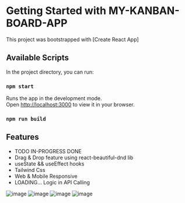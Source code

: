 # Getting Started with MY-KANBAN-BOARD-APP

This project was bootstrapped with [Create React App]

## Available Scripts

In the project directory, you can run:

### `npm start`

Runs the app in the development mode.\
Open [http://localhost:3000](http://localhost:3000) to view it in your browser.


### `npm run build`

## Features
 - TODO IN-PROGRESS DONE
 - Drag & Drop feature using react-beautiful-dnd lib
 - useState && useEffect hooks
 - Tailwind Css
 - Web & Mobile Responsive
 - LOADING... Logic in API Calling

 ![image](https://github.com/DHRUV208/my-kanban-board-react-app/assets/53251381/19fb4f31-6dab-4475-8f02-4ce0423cb3d7)
![image](https://github.com/DHRUV208/my-kanban-board-react-app/assets/53251381/b4343062-2a9b-47be-85ca-39222c30d8fb)
![image](https://github.com/DHRUV208/my-kanban-board-react-app/assets/53251381/b4343062-2a9b-47be-85ca-39222c30d8fb)
![image](https://github.com/DHRUV208/my-kanban-board-react-app/assets/53251381/79867b3a-a786-4255-abb8-8da3abf201b6)



